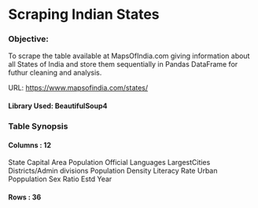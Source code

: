# Scraping Indian States

### Objective:
To scrape the table available at MapsOfIndia.com giving information about all States of India and store them sequentially in Pandas DataFrame for futhur cleaning and analysis.

URL: https://www.mapsofindia.com/states/

#### Library Used: BeautifulSoup4

### Table Synopsis

#### Columns : 12 

State
Capital
Area
Population
Official Languages
LargestCities
Districts/Admin divisions
Population Density
Literacy Rate
Urban Poppulation
Sex Ratio
Estd Year

#### Rows : 36
